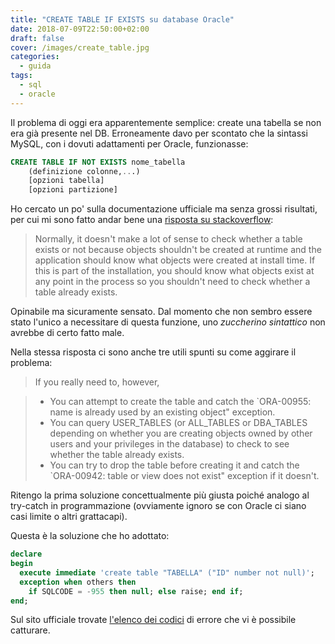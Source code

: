 ```yaml
---
title: "CREATE TABLE IF EXISTS su database Oracle"
date: 2018-07-09T22:50:00+02:00
draft: false
cover: /images/create_table.jpg
categories:
  - guida
tags:
  - sql
  - oracle
---
```


Il problema di oggi era apparentemente semplice: create una tabella se non era già presente nel DB.
Erroneamente davo per scontato che la sintassi MySQL, con i dovuti adattamenti per Oracle, funzionasse:

```sql
CREATE TABLE IF NOT EXISTS nome_tabella
    (definizione colonne,...)
    [opzioni tabella]
    [opzioni partizione]
```

Ho cercato un po' sulla documentazione ufficiale ma senza grossi risultati, per cui mi sono fatto andar bene una [risposta su stackoverflow](https://stackoverflow.com/a/15437080):

> Normally, it doesn't make a lot of sense to check whether a table exists or not because objects shouldn't be created at runtime and the application should know what objects were created at install time. If this is part of the installation, you should know what objects exist at any point in the process so you shouldn't need to check whether a table already exists.

Opinabile ma sicuramente sensato. Dal momento che non sembro essere stato l'unico a necessitare di questa funzione, uno *zuccherino sintattico* non avrebbe di certo fatto male.

Nella stessa risposta ci sono anche tre utili spunti su come aggirare il problema:

> If you really need to, however,  

> * You can attempt to create the table and catch the `ORA-00955: name is already used by an existing object" exception.
> * You can query USER_TABLES (or ALL_TABLES or DBA_TABLES depending on whether you are creating objects owned by other users and your privileges in the database) to check to see whether the table already exists.
> * You can try to drop the table before creating it and catch the `ORA-00942: table or view does not exist" exception if it doesn't.
>

Ritengo la prima soluzione concettualmente più giusta poiché analogo  al try-catch in programmazione (ovviamente ignoro se con Oracle ci siano casi limite o altri grattacapi).

Questa è la soluzione che ho adottato:

```sql
declare
begin
  execute immediate 'create table "TABELLA" ("ID" number not null)';
  exception when others then
    if SQLCODE = -955 then null; else raise; end if;
end;
```

Sul sito ufficiale trovate [l'elenco dei codici](https://docs.oracle.com/cd/B28359_01/server.111/b28278/toc.htm) di errore che vi è possibile catturare.

